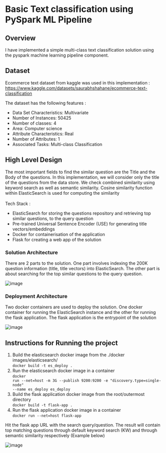 # Basic Text classification using PySpark ML Pipeline
## Overview
I have implemented a simple multi-class text classification solution using the pyspark machine learning pipeline component. 

## Dataset
Ecommerce text dataset from kaggle was used in this implementation : https://www.kaggle.com/datasets/saurabhshahane/ecommerce-text-classification 

The dataset has the following features :

- Data Set Characteristics: Multivariate
- Number of Instances: 50425
- Number of classes: 4
- Area: Computer science
- Attribute Characteristics: Real
- Number of Attributes: 1
- Associated Tasks: Multi-class Classification




## High Level Design
The most important fields to find the similar question are the Title and the Body of the questions. In this implementation, we will consider only the title of the questions from the data store. We check combined similarity using keyword search as well as semantic similarity. Cosine similarity function within ElasticSearch is used for computing the similarity<br/>  
Tech Stack :
  - ElasticSearch for storing the questions repository and retrieving top similar questions, to the query question
  - Pre-trained Universal Sentence Encoder (USE) for generating title vectors/embeddings
  - Docker for containerisation of the application  
  - Flask for creating a web app of the solution

### Solution Architecture 
There are 2 parts to the solution. One part involves indexing the 200K question information (title, title vectors) into ElasticSearch. The other part is about searching for the top similar questions to the query question.

![image](https://user-images.githubusercontent.com/89654615/201850777-d8902ceb-2b1a-4adf-b59c-eae291019ceb.png)

### Deployment Architecture 

Two docker containers are used to deploy the solution. One docker container for running the ElasticSearch instance and the other for running the flask application. The flask application is the entrypoint of the solution

![image](https://user-images.githubusercontent.com/89654615/201852392-876c1cd9-d147-430b-98ea-aa95321f3dba.png)

## Instructions for Running the project
1. Build the elasticsearch docker image from the ./docker images/elasticsearch/ </br>
 <code>docker build -t es_deploy . </code>
2. Run the elasticsearch docker image in a container </br>
 <code>docker run --net=host -m 3G --publish 9200:9200 -e "discovery.type=single-node" --name es_deploy es_deploy </code>
3. Build the flask application docker image from the root/outermost directory </br> 
<code>docker build -t flask-app . </code>
4. Run the flask application docker image in a container </br> 
<code>docker run --net=host flask-app</code>

Hit the flask app URL with the search query/question. The result will contain top matching questions through default keyword search (KW) and through semantic similarity respectively (Example below)

![image](https://user-images.githubusercontent.com/89654615/201875300-6453952c-a384-4345-bf79-90beec3efce4.png)



